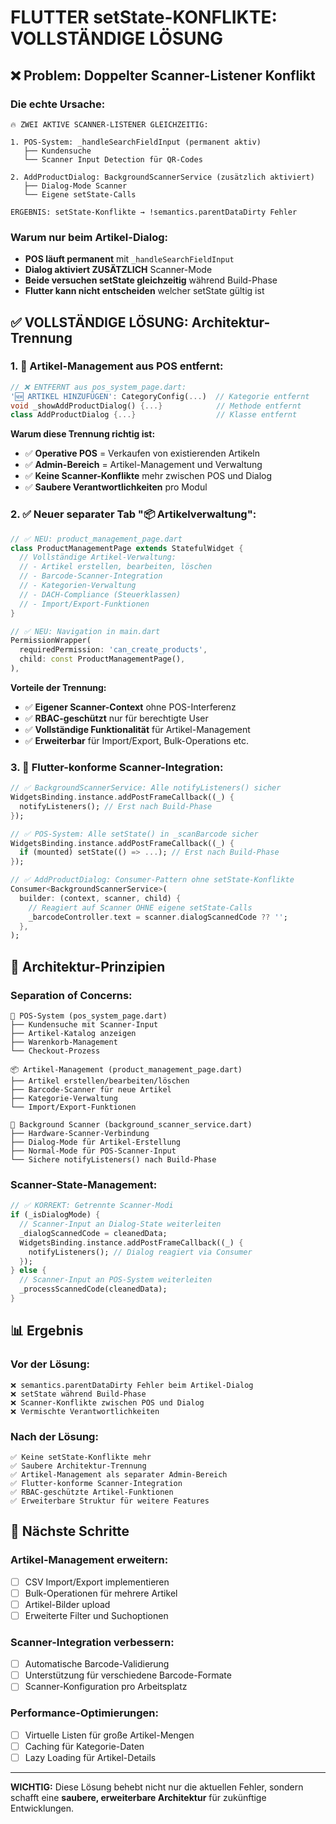 # FLUTTER setState-KONFLIKTE: VOLLSTÄNDIGE LÖSUNG

## ❌ Problem: Doppelter Scanner-Listener Konflikt

### **Die echte Ursache:**
```
🔥 ZWEI AKTIVE SCANNER-LISTENER GLEICHZEITIG:

1. POS-System: _handleSearchFieldInput (permanent aktiv)
   ├── Kundensuche 
   └── Scanner Input Detection für QR-Codes

2. AddProductDialog: BackgroundScannerService (zusätzlich aktiviert)  
   ├── Dialog-Mode Scanner
   └── Eigene setState-Calls

ERGEBNIS: setState-Konflikte → !semantics.parentDataDirty Fehler
```

### **Warum nur beim Artikel-Dialog:**
- **POS läuft permanent** mit `_handleSearchFieldInput`
- **Dialog aktiviert ZUSÄTZLICH** Scanner-Mode 
- **Beide versuchen setState gleichzeitig** während Build-Phase
- **Flutter kann nicht entscheiden** welcher setState gültig ist

## ✅ VOLLSTÄNDIGE LÖSUNG: Architektur-Trennung

### **1. 🚫 Artikel-Management aus POS entfernt:**

```dart
// ❌ ENTFERNT aus pos_system_page.dart:
'🆕 ARTIKEL HINZUFÜGEN': CategoryConfig(...)  // Kategorie entfernt
void _showAddProductDialog() {...}            // Methode entfernt  
class AddProductDialog {...}                  // Klasse entfernt
```

**Warum diese Trennung richtig ist:**
- ✅ **Operative POS** = Verkaufen von existierenden Artikeln
- ✅ **Admin-Bereich** = Artikel-Management und Verwaltung
- ✅ **Keine Scanner-Konflikte** mehr zwischen POS und Dialog
- ✅ **Saubere Verantwortlichkeiten** pro Modul

### **2. ✅ Neuer separater Tab "📦 Artikelverwaltung":**

```dart
// ✅ NEU: product_management_page.dart
class ProductManagementPage extends StatefulWidget {
  // Vollständige Artikel-Verwaltung:
  // - Artikel erstellen, bearbeiten, löschen
  // - Barcode-Scanner-Integration  
  // - Kategorien-Verwaltung
  // - DACH-Compliance (Steuerklassen)
  // - Import/Export-Funktionen
}

// ✅ NEU: Navigation in main.dart  
PermissionWrapper(
  requiredPermission: 'can_create_products',
  child: const ProductManagementPage(),
),
```

**Vorteile der Trennung:**
- ✅ **Eigener Scanner-Context** ohne POS-Interferenz
- ✅ **RBAC-geschützt** nur für berechtigte User
- ✅ **Vollständige Funktionalität** für Artikel-Management
- ✅ **Erweiterbar** für Import/Export, Bulk-Operations etc.

### **3. 🔧 Flutter-konforme Scanner-Integration:**

```dart
// ✅ BackgroundScannerService: Alle notifyListeners() sicher
WidgetsBinding.instance.addPostFrameCallback((_) {
  notifyListeners(); // Erst nach Build-Phase
});

// ✅ POS-System: Alle setState() in _scanBarcode sicher  
WidgetsBinding.instance.addPostFrameCallback((_) {
  if (mounted) setState(() => ...); // Erst nach Build-Phase
});

// ✅ AddProductDialog: Consumer-Pattern ohne setState-Konflikte
Consumer<BackgroundScannerService>(
  builder: (context, scanner, child) {
    // Reagiert auf Scanner OHNE eigene setState-Calls
    _barcodeController.text = scanner.dialogScannedCode ?? '';
  },
);
```

## 🎯 Architektur-Prinzipien

### **Separation of Concerns:**
```
📱 POS-System (pos_system_page.dart)
├── Kundensuche mit Scanner-Input
├── Artikel-Katalog anzeigen
├── Warenkorb-Management  
└── Checkout-Prozess

📦 Artikel-Management (product_management_page.dart)  
├── Artikel erstellen/bearbeiten/löschen
├── Barcode-Scanner für neue Artikel
├── Kategorie-Verwaltung
└── Import/Export-Funktionen

🔧 Background Scanner (background_scanner_service.dart)
├── Hardware-Scanner-Verbindung
├── Dialog-Mode für Artikel-Erstellung  
├── Normal-Mode für POS-Scanner-Input
└── Sichere notifyListeners() nach Build-Phase
```

### **Scanner-State-Management:**
```dart
// ✅ KORREKT: Getrennte Scanner-Modi
if (_isDialogMode) {
  // Scanner-Input an Dialog-State weiterleiten
  _dialogScannedCode = cleanedData;
  WidgetsBinding.instance.addPostFrameCallback((_) {
    notifyListeners(); // Dialog reagiert via Consumer
  });
} else {
  // Scanner-Input an POS-System weiterleiten  
  _processScannedCode(cleanedData);
}
```

## 📊 Ergebnis

### **Vor der Lösung:**
```
❌ semantics.parentDataDirty Fehler beim Artikel-Dialog
❌ setState während Build-Phase  
❌ Scanner-Konflikte zwischen POS und Dialog
❌ Vermischte Verantwortlichkeiten
```

### **Nach der Lösung:**
```
✅ Keine setState-Konflikte mehr
✅ Saubere Architektur-Trennung
✅ Artikel-Management als separater Admin-Bereich  
✅ Flutter-konforme Scanner-Integration
✅ RBAC-geschützte Artikel-Funktionen
✅ Erweiterbare Struktur für weitere Features
```

## 🚀 Nächste Schritte

### **Artikel-Management erweitern:**
- [ ] CSV Import/Export implementieren
- [ ] Bulk-Operationen für mehrere Artikel
- [ ] Artikel-Bilder upload  
- [ ] Erweiterte Filter und Suchoptionen

### **Scanner-Integration verbessern:**
- [ ] Automatische Barcode-Validierung
- [ ] Unterstützung für verschiedene Barcode-Formate
- [ ] Scanner-Konfiguration pro Arbeitsplatz

### **Performance-Optimierungen:**  
- [ ] Virtuelle Listen für große Artikel-Mengen
- [ ] Caching für Kategorie-Daten
- [ ] Lazy Loading für Artikel-Details

---

**WICHTIG:** Diese Lösung behebt nicht nur die aktuellen Fehler, sondern schafft eine **saubere, erweiterbare Architektur** für zukünftige Entwicklungen. 